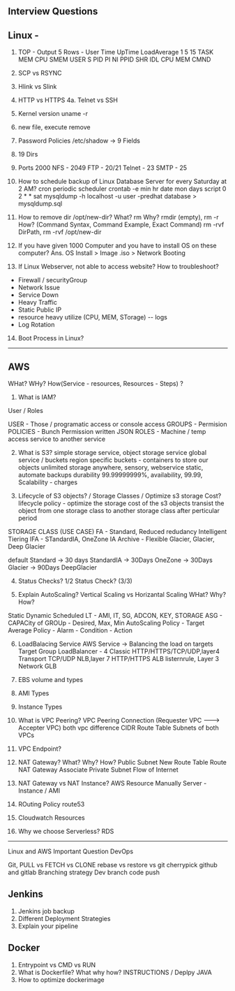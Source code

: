 ## Interview Questions

Linux - 
------


1. TOP - Output
5 Rows - User Time UpTime LoadAverage 1 5 15
TASK
MEM
CPU
SMEM
USER S PID PI NI PPID SHR IDL CPU MEM CMND

2. SCP vs RSYNC
3. Hlink vs Slink
4. HTTP vs HTTPS
4a. Telnet vs SSH

5. Kernel version
uname -r

6. new file, execute remove

7. Password Policies
/etc/shadow -> 9 Fields

8. 19 Dirs

9. Ports 2000 
NFS - 2049
FTP - 20/21
Telnet - 23
SMTP - 25

10. How to schedule backup of Linux Database Server for every Saturday at 2 AM?
cron 
periodic scheduler 
crontab -e 
min hr date mon days script
0 2 * * sat mysqldump -h localhost -u user -predhat database > mysqldump.sql 

11. How to remove dir /opt/new-dir?
What? rm 
Why? rmdir (empty), rm -r
How? (Command Syntax, Command Example, Exact Command) rm -rvf DirPath, rm -rvf /opt/new-dir

12. If you have given 1000 Computer and you have to install OS on these computer?
Ans. OS Install > Image .iso > Network Booting

13. If Linux Webserver, not able to access website? How to troubleshoot?
- Firewall / securityGroup
- Network Issue
- Service Down
- Heavy Traffic 
- Static Public IP
- resource heavy utilize (CPU, MEM, STorage) -- logs 
- Log Rotation 

14. Boot Process in Linux?

-------------------------

AWS
-----------
WHat? WHy? How(Service - resources, Resources - Steps) ?

1. What is IAM?

User / Roles

USER - Those / programatic access or console access
GROUPS - Permision
POLICIES - Bunch Permission written JSON
ROLES - Machine / temp access  service to another service

2. What is S3?
simple storage service, object storage service
global service / buckets region specific
buckets - containers to store our objects
unlimited storage
anywhere, sensory, webservice static, automate backups
durability 99.99999999%, availability, 99.99, Scalability - charges

3. Lifecycle of S3 objects? / Storage Classes / Optimize s3 storage Cost?
lifecycle policy - optimize the storage cost of the s3 objects
transist the object from one storage class to another storage class after perticular period

STORAGE CLASS (USE CASE)
FA - Standard, Reduced redudancy 
Intelligent Tiering
IFA - STandardIA, OneZone IA
Archive - Flexible Glacier, Glacier, Deep Glacier

default Standard -> 30 days StandardIA -> 30Days OneZone -> 30Days Glacier -> 90Days DeepGlacier

4. Status Checks? 1/2 Status Check? (3/3)

5. Explain AutoScaling? Vertical Scaling vs Horizantal Scaling
WHat?
Why?
How? 

Static Dynamic Scheduled
LT - AMI, IT, SG, ADCON, KEY, STORAGE
ASG - CAPACity of GROUp - Desired, Max, Min
AutoScaling Policy - Target Average Policy - Alarm - Condition - Action 

6. LoadBalacing Service
AWS Service -> Balancing the load on targets
Target Group
LoadBalancer - 4 Classic HTTP/HTTPS/TCP/UDP,layer4 Transport TCP/UDP NLB,layer 7 HTTP/HTTPS ALB listernrule, Layer 3 Network GLB

7. EBS volume and types

8. AMI Types

9. Instance Types

10. What is VPC Peering?
VPC Peering Connection (Requester VPC ---> Accepter VPC)
both vpc difference CIDR
Route Table Subnets of both VPCs

11. VPC Endpoint?

12. NAT Gateway?
What? Why? How?
Public Subnet 
New Route Table
Route NAT Gateway
Associate Private Subnet
Flow of Internet

12. NAT Gateway vs NAT Instance?
AWS Resource 
Manually Server - Instance / AMI 

13. ROuting Policy route53

14. Cloudwatch Resources

15. Why we choose Serverless? RDS

---------------

Linux and AWS Important Question
DevOps

Git,
PULL vs FETCH vs CLONE
rebase vs restore vs 
git cherrypick
github and gitlab
Branching strategy
Dev branch code push


Jenkins
---------
1. Jenkins job backup
2. Different Deployment Strategies
3. Explain your pipeline

Docker
---------
1. Entrypoint vs CMD vs RUN
2. What is Dockerfile?
What why how? INSTRUCTIONS / Deplpy JAVA 
3. How to optimize dockerimage 
